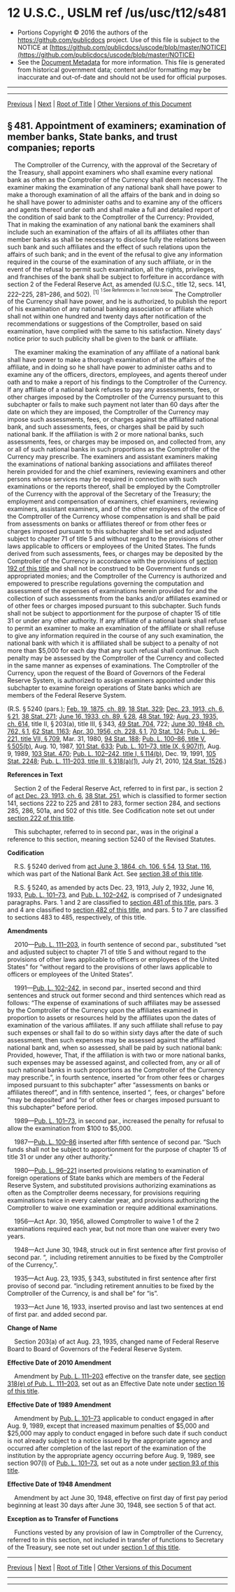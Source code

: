 ---
---

# 12 U.S.C., USLM ref /us/usc/t12/s481

* Portions Copyright © 2016 the authors of the https://github.com/publicdocs project.
  Use of this file is subject to the NOTICE at [https://github.com/publicdocs/uscode/blob/master/NOTICE](https://github.com/publicdocs/uscode/blob/master/NOTICE)
* See the [Document Metadata](././../../../../..//README.md) for more information.
  This file is generated from historical government data; content and/or formatting may be inaccurate and out-of-date and should not be used for official purposes.

----------
----------

[Previous](./../../../../..//us/usc/t12/ch3/schXV/m__us_usc_t12_ch3_schXV.md) | [Next](./../../../../..//us/usc/t12/ch3/schXV/m__us_usc_t12_s482.md) | [Root of Title](./../../../../../) | [Other Versions of this Document](https://publicdocs.github.io/go/links?ns=uslm&ref=%2Fus%2Fusc%2Ft12%2Fs481)

## § 481. Appointment of examiners; examination of member banks, State banks, and trust companies; reports

    The Comptroller of the Currency, with the approval of the Secretary of the Treasury, shall appoint examiners who shall examine every national bank as often as the Comptroller of the Currency shall deem necessary. The examiner making the examination of any national bank shall have power to make a thorough examination of all the affairs of the bank and in doing so he shall have power to administer oaths and to examine any of the officers and agents thereof under oath and shall make a full and detailed report of the condition of said bank to the Comptroller of the Currency: Provided, That in making the examination of any national bank the examiners shall include such an examination of the affairs of all its affiliates other than member banks as shall be necessary to disclose fully the relations between such bank and such affiliates and the effect of such relations upon the affairs of such bank; and in the event of the refusal to give any information required in the course of the examination of any such affiliate, or in the event of the refusal to permit such examination, all the rights, privileges, and franchises of the bank shall be subject to forfeiture in accordance with section 2 of the Federal Reserve Act, as amended (U.S.C., title 12, secs. 141, 222–225, 281–286, and 502). <sup>\[1\]</sup>  <sup><sup> 1 See References in Text note below. </sup></sup>  The Comptroller of the Currency shall have power, and he is authorized, to publish the report of his examination of any national banking association or affiliate which shall not within one hundred and twenty days after notification of the recommendations or suggestions of the Comptroller, based on said examination, have complied with the same to his satisfaction. Ninety days’ notice prior to such publicity shall be given to the bank or affiliate.

    The examiner making the examination of any affiliate of a national bank shall have power to make a thorough examination of all the affairs of the affiliate, and in doing so he shall have power to administer oaths and to examine any of the officers, directors, employees, and agents thereof under oath and to make a report of his findings to the Comptroller of the Currency. If any affiliate of a national bank refuses to pay any assessments, fees, or other charges imposed by the Comptroller of the Currency pursuant to this subchapter or fails to make such payment not later than 60 days after the date on which they are imposed, the Comptroller of the Currency may impose such assessments, fees, or charges against the affiliated national bank, and such assessments, fees, or charges shall be paid by such national bank. If the affiliation is with 2 or more national banks, such assessments, fees, or charges may be imposed on, and collected from, any or all of such national banks in such proportions as the Comptroller of the Currency may prescribe. The examiners and assistant examiners making the examinations of national banking associations and affiliates thereof herein provided for and the chief examiners, reviewing examiners and other persons whose services may be required in connection with such examinations or the reports thereof, shall be employed by the Comptroller of the Currency with the approval of the Secretary of the Treasury; the employment and compensation of examiners, chief examiners, reviewing examiners, assistant examiners, and of the other employees of the office of the Comptroller of the Currency whose compensation is and shall be paid from assessments on banks or affiliates thereof or from other fees or charges imposed pursuant to this subchapter shall be set and adjusted subject to chapter 71 of title 5 and without regard to the provisions of other laws applicable to officers or employees of the United States. The funds derived from such assessments, fees, or charges may be deposited by the Comptroller of the Currency in accordance with the provisions of [section 192 of this title][/us/usc/t12/s192] and shall not be construed to be Government funds or appropriated monies; and the Comptroller of the Currency is authorized and empowered to prescribe regulations governing the computation and assessment of the expenses of examinations herein provided for and the collection of such assessments from the banks and/or affiliates examined or of other fees or charges imposed pursuant to this subchapter. Such funds shall not be subject to apportionment for the purpose of chapter 15 of title 31 or under any other authority. If any affiliate of a national bank shall refuse to permit an examiner to make an examination of the affiliate or shall refuse to give any information required in the course of any such examination, the national bank with which it is affiliated shall be subject to a penalty of not more than $5,000 for each day that any such refusal shall continue. Such penalty may be assessed by the Comptroller of the Currency and collected in the same manner as expenses of examinations. The Comptroller of the Currency, upon the request of the Board of Governors of the Federal Reserve System, is authorized to assign examiners appointed under this subchapter to examine foreign operations of State banks which are members of the Federal Reserve System.

(R.S. § 5240 (pars.); [Feb. 19, 1875, ch. 89][/us/act/1875-02-19/ch89], [18 Stat. 329][/us/stat/18/329]; [Dec. 23, 1913, ch. 6, § 21][/us/act/1913-12-23/ch6/s21], [38 Stat. 271][/us/stat/38/271]; [June 16, 1933, ch. 89, § 28][/us/act/1933-06-16/ch89/s28], [48 Stat. 192][/us/stat/48/192]; [Aug. 23, 1935, ch. 614][/us/act/1935-08-23/ch614], title II, § 203(a), title III, § 343, [49 Stat. 704][/us/stat/49/704], 722; [June 30, 1948, ch. 762, § 1][/us/act/1948-06-30/ch762/s1], [62 Stat. 1163][/us/stat/62/1163]; [Apr. 30, 1956, ch. 228, § 1][/us/act/1956-04-30/ch228/s1], [70 Stat. 124][/us/stat/70/124]; [Pub. L. 96–221, title VII, § 709][/us/pl/96/221/s709], Mar. 31, 1980, [94 Stat. 188][/us/stat/94/188]; [Pub. L. 100–86, title V, § 505(b)][/us/pl/100/86/s505/b], Aug. 10, 1987, [101 Stat. 633][/us/stat/101/633]; [Pub. L. 101–73, title IX, § 907(f)][/us/pl/101/73/s907/f], Aug. 9, 1989, [103 Stat. 470][/us/stat/103/470]; [Pub. L. 102–242, title I, § 114(b)][/us/pl/102/242/s114/b], Dec. 19, 1991, [105 Stat. 2248][/us/stat/105/2248]; [Pub. L. 111–203, title III, § 318(a)(1)][/us/pl/111/203/s318/a/1], July 21, 2010, [124 Stat. 1526][/us/stat/124/1526].)

 __References in Text__ 

    Section 2 of the Federal Reserve Act, referred to in first par., is section 2 of [act Dec. 23, 1913, ch. 6][/us/act/1913-12-23/ch6], [38 Stat. 251][/us/stat/38/251], which is classified to former section 141, sections 222 to 225 and 281 to 283, former section 284, and sections 285, 286, 501a, and 502 of this title. See Codification note set out under [section 222 of this title][/us/usc/t12/s222].

    This subchapter, referred to in second par., was in the original a reference to this section, meaning section 5240 of the Revised Statutes.

 __Codification__ 

    R.S. § 5240 derived from [act June 3, 1864, ch. 106, § 54][/us/act/1864-06-03/ch106/s54], [13 Stat. 116][/us/stat/13/116], which was part of the National Bank Act. See [section 38 of this title][/us/usc/t12/s38].

    R.S. § 5240, as amended by acts Dec. 23, 1913, July 2, 1932, June 16, 1933, [Pub. L. 101–73][/us/pl/101/73], and [Pub. L. 102–242][/us/pl/102/242], is comprised of 7 undesignated paragraphs. Pars. 1 and 2 are classified to [section 481 of this title][/us/usc/t12/s481], pars. 3 and 4 are classified to [section 482 of this title][/us/usc/t12/s482], and pars. 5 to 7 are classified to sections 483 to 485, respectively, of this title.

 __Amendments__ 

    2010—[Pub. L. 111–203][/us/pl/111/203], in fourth sentence of second par., substituted “set and adjusted subject to chapter 71 of title 5 and without regard to the provisions of other laws applicable to officers or employees of the United States” for “without regard to the provisions of other laws applicable to officers or employees of the United States”.

    1991—[Pub. L. 102–242][/us/pl/102/242], in second par., inserted second and third sentences and struck out former second and third sentences which read as follows: “The expense of examinations of such affiliates may be assessed by the Comptroller of the Currency upon the affiliates examined in proportion to assets or resources held by the affiliates upon the dates of examination of the various affiliates. If any such affiliate shall refuse to pay such expenses or shall fail to do so within sixty days after the date of such assessment, then such expenses may be assessed against the affiliated national bank and, when so assessed, shall be paid by such national bank: Provided, however, That, if the affiliation is with two or more national banks, such expenses may be assessed against, and collected from, any or all of such national banks in such proportions as the Comptroller of the Currency may prescribe.”, in fourth sentence, inserted “or from other fees or charges imposed pursuant to this subchapter” after “assessments on banks or affiliates thereof”, and in fifth sentence, inserted “, fees, or charges” before “may be deposited” and “or of other fees or charges imposed pursuant to this subchapter” before period.

    1989—[Pub. L. 101–73][/us/pl/101/73], in second par., increased the penalty for refusal to allow the examination from $100 to $5,000.

    1987—[Pub. L. 100–86][/us/pl/100/86] inserted after fifth sentence of second par. “Such funds shall not be subject to apportionment for the purpose of chapter 15 of title 31 or under any other authority.”

    1980—[Pub. L. 96–221][/us/pl/96/221] inserted provisions relating to examination of foreign operations of State banks which are members of the Federal Reserve System, and substituted provisions authorizing examinations as often as the Comptroller deems necessary, for provisions requiring examinations twice in every calendar year, and provisions authorizing the Comptroller to waive one examination or require additional examinations.

    1956—Act Apr. 30, 1956, allowed Comptroller to waive 1 of the 2 examinations required each year, but not more than one waiver every two years.

    1948—Act June 30, 1948, struck out in first sentence after first proviso of second par. “, including retirement annuities to be fixed by the Comptroller of the Currency,”.

    1935—Act Aug. 23, 1935, § 343, substituted in first sentence after first proviso of second par. “including retirement annuities to be fixed by the Comptroller of the Currency, is and shall be” for “is”.

    1933—Act June 16, 1933, inserted proviso and last two sentences at end of first par. and added second par.

 __Change of Name__ 

    Section 203(a) of act Aug. 23, 1935, changed name of Federal Reserve Board to Board of Governors of the Federal Reserve System.

 __Effective Date of 2010 Amendment__ 

    Amendment by [Pub. L. 111–203][/us/pl/111/203] effective on the transfer date, see [section 318(e) of Pub. L. 111–203][/us/pl/111/203/s318/e], set out as an Effective Date note under [section 16 of this title][/us/usc/t12/s16].

 __Effective Date of 1989 Amendment__ 

    Amendment by [Pub. L. 101–73][/us/pl/101/73] applicable to conduct engaged in after Aug. 9, 1989, except that increased maximum penalties of $5,000 and $25,000 may apply to conduct engaged in before such date if such conduct is not already subject to a notice issued by the appropriate agency and occurred after completion of the last report of the examination of the institution by the appropriate agency occurring before Aug. 9, 1989, see section 907(l) of [Pub. L. 101–73][/us/pl/101/73], set out as a note under [section 93 of this title][/us/usc/t12/s93].

 __Effective Date of 1948 Amendment__ 

    Amendment by act June 30, 1948, effective on first day of first pay period beginning at least 30 days after June 30, 1948, see section 5 of that act.

 __Exception as to Transfer of Functions__ 

    Functions vested by any provision of law in Comptroller of the Currency, referred to in this section, not included in transfer of functions to Secretary of the Treasury, see note set out under [section 1 of this title][/us/usc/t12/s1].

----------

[Previous](./../../../../..//us/usc/t12/ch3/schXV/m__us_usc_t12_ch3_schXV.md) | [Next](./../../../../..//us/usc/t12/ch3/schXV/m__us_usc_t12_s482.md) | [Root of Title](./../../../../../) | [Other Versions of this Document](https://publicdocs.github.io/go/links?ns=uslm&ref=%2Fus%2Fusc%2Ft12%2Fs481)

----------
----------

[/us/usc/t12/s192]: https://publicdocs.github.io/go/links?ns=uslm&ref=%2Fus%2Fusc%2Ft12%2Fs192
[/us/act/1875-02-19/ch89]: https://publicdocs.github.io/go/links?ns=uslm&ref=%2Fus%2Fact%2F1875-02-19%2Fch89
[/us/stat/18/329]: https://publicdocs.github.io/go/links?ns=uslm&ref=%2Fus%2Fstat%2F18%2F329
[/us/act/1913-12-23/ch6/s21]: https://publicdocs.github.io/go/links?ns=uslm&ref=%2Fus%2Fact%2F1913-12-23%2Fch6%2Fs21
[/us/stat/38/271]: https://publicdocs.github.io/go/links?ns=uslm&ref=%2Fus%2Fstat%2F38%2F271
[/us/act/1933-06-16/ch89/s28]: https://publicdocs.github.io/go/links?ns=uslm&ref=%2Fus%2Fact%2F1933-06-16%2Fch89%2Fs28
[/us/stat/48/192]: https://publicdocs.github.io/go/links?ns=uslm&ref=%2Fus%2Fstat%2F48%2F192
[/us/act/1935-08-23/ch614]: https://publicdocs.github.io/go/links?ns=uslm&ref=%2Fus%2Fact%2F1935-08-23%2Fch614
[/us/stat/49/704]: https://publicdocs.github.io/go/links?ns=uslm&ref=%2Fus%2Fstat%2F49%2F704
[/us/act/1948-06-30/ch762/s1]: https://publicdocs.github.io/go/links?ns=uslm&ref=%2Fus%2Fact%2F1948-06-30%2Fch762%2Fs1
[/us/stat/62/1163]: https://publicdocs.github.io/go/links?ns=uslm&ref=%2Fus%2Fstat%2F62%2F1163
[/us/act/1956-04-30/ch228/s1]: https://publicdocs.github.io/go/links?ns=uslm&ref=%2Fus%2Fact%2F1956-04-30%2Fch228%2Fs1
[/us/stat/70/124]: https://publicdocs.github.io/go/links?ns=uslm&ref=%2Fus%2Fstat%2F70%2F124
[/us/pl/96/221/s709]: https://publicdocs.github.io/go/links?ns=uslm&ref=%2Fus%2Fpl%2F96%2F221%2Fs709
[/us/stat/94/188]: https://publicdocs.github.io/go/links?ns=uslm&ref=%2Fus%2Fstat%2F94%2F188
[/us/pl/100/86/s505/b]: https://publicdocs.github.io/go/links?ns=uslm&ref=%2Fus%2Fpl%2F100%2F86%2Fs505%2Fb
[/us/stat/101/633]: https://publicdocs.github.io/go/links?ns=uslm&ref=%2Fus%2Fstat%2F101%2F633
[/us/pl/101/73/s907/f]: https://publicdocs.github.io/go/links?ns=uslm&ref=%2Fus%2Fpl%2F101%2F73%2Fs907%2Ff
[/us/stat/103/470]: https://publicdocs.github.io/go/links?ns=uslm&ref=%2Fus%2Fstat%2F103%2F470
[/us/pl/102/242/s114/b]: https://publicdocs.github.io/go/links?ns=uslm&ref=%2Fus%2Fpl%2F102%2F242%2Fs114%2Fb
[/us/stat/105/2248]: https://publicdocs.github.io/go/links?ns=uslm&ref=%2Fus%2Fstat%2F105%2F2248
[/us/pl/111/203/s318/a/1]: https://publicdocs.github.io/go/links?ns=uslm&ref=%2Fus%2Fpl%2F111%2F203%2Fs318%2Fa%2F1
[/us/stat/124/1526]: https://publicdocs.github.io/go/links?ns=uslm&ref=%2Fus%2Fstat%2F124%2F1526
[/us/act/1913-12-23/ch6]: https://publicdocs.github.io/go/links?ns=uslm&ref=%2Fus%2Fact%2F1913-12-23%2Fch6
[/us/stat/38/251]: https://publicdocs.github.io/go/links?ns=uslm&ref=%2Fus%2Fstat%2F38%2F251
[/us/usc/t12/s222]: https://publicdocs.github.io/go/links?ns=uslm&ref=%2Fus%2Fusc%2Ft12%2Fs222
[/us/act/1864-06-03/ch106/s54]: https://publicdocs.github.io/go/links?ns=uslm&ref=%2Fus%2Fact%2F1864-06-03%2Fch106%2Fs54
[/us/stat/13/116]: https://publicdocs.github.io/go/links?ns=uslm&ref=%2Fus%2Fstat%2F13%2F116
[/us/usc/t12/s38]: https://publicdocs.github.io/go/links?ns=uslm&ref=%2Fus%2Fusc%2Ft12%2Fs38
[/us/pl/101/73]: https://publicdocs.github.io/go/links?ns=uslm&ref=%2Fus%2Fpl%2F101%2F73
[/us/pl/102/242]: https://publicdocs.github.io/go/links?ns=uslm&ref=%2Fus%2Fpl%2F102%2F242
[/us/usc/t12/s481]: https://publicdocs.github.io/go/links?ns=uslm&ref=%2Fus%2Fusc%2Ft12%2Fs481
[/us/usc/t12/s482]: https://publicdocs.github.io/go/links?ns=uslm&ref=%2Fus%2Fusc%2Ft12%2Fs482
[/us/pl/111/203]: https://publicdocs.github.io/go/links?ns=uslm&ref=%2Fus%2Fpl%2F111%2F203
[/us/pl/102/242]: https://publicdocs.github.io/go/links?ns=uslm&ref=%2Fus%2Fpl%2F102%2F242
[/us/pl/101/73]: https://publicdocs.github.io/go/links?ns=uslm&ref=%2Fus%2Fpl%2F101%2F73
[/us/pl/100/86]: https://publicdocs.github.io/go/links?ns=uslm&ref=%2Fus%2Fpl%2F100%2F86
[/us/pl/96/221]: https://publicdocs.github.io/go/links?ns=uslm&ref=%2Fus%2Fpl%2F96%2F221
[/us/pl/111/203]: https://publicdocs.github.io/go/links?ns=uslm&ref=%2Fus%2Fpl%2F111%2F203
[/us/pl/111/203/s318/e]: https://publicdocs.github.io/go/links?ns=uslm&ref=%2Fus%2Fpl%2F111%2F203%2Fs318%2Fe
[/us/usc/t12/s16]: https://publicdocs.github.io/go/links?ns=uslm&ref=%2Fus%2Fusc%2Ft12%2Fs16
[/us/pl/101/73]: https://publicdocs.github.io/go/links?ns=uslm&ref=%2Fus%2Fpl%2F101%2F73
[/us/pl/101/73]: https://publicdocs.github.io/go/links?ns=uslm&ref=%2Fus%2Fpl%2F101%2F73
[/us/usc/t12/s93]: https://publicdocs.github.io/go/links?ns=uslm&ref=%2Fus%2Fusc%2Ft12%2Fs93
[/us/usc/t12/s1]: https://publicdocs.github.io/go/links?ns=uslm&ref=%2Fus%2Fusc%2Ft12%2Fs1


